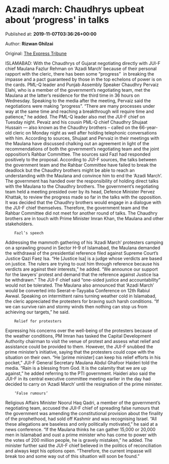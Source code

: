 
# Azadi march: Chaudhrys upbeat about ‘progress' in talks

Published at: **2019-11-07T03:36:26+00:00**

Author: **Rizwan Ghilzai**

Original: [The Express Tribune](https://tribune.com.pk/story/2095090/1-azadi-march-chaudhrys-upbeat-progress-talks/)

ISLAMABAD: With the Chaudhrys of Gujarat negotiating directly with JUI-F chief Maulana Fazlur Rehman on ‘Azadi March’ because of their personal rapport with the cleric, there has been some “progress”  in breaking the impasse and a pact guaranteed by those in the top echelons of power is on the cards.
PML-Q leader and Punjab Assembly Speaker Chaudhry Pervaiz Elahi, who is a member of the government’s negotiating team, met the Maulana at the latter’s residence for the third time in 36 hours on Wednesday.
Speaking to the media after the meeting, Pervaiz said the negotiations were making “progress”. “There are many processes under way at the same time and reaching a breakthrough will require time and patience,” he added.
The PML-Q leader also met the JUI-F chief on Tuesday night.
Pevaiz and his cousin PML-Q chief Chaudhry Shujaat Hussain — also known as the Chaudhry brothers – called on the 66-year-old cleric on Monday night as well after holding telephonic conversations with him.
According to sources, Shujaat and Pervaiz in their meetings with the Maulana have discussed chalking out an agreement in light of the recommendations of both the government’s negotiating team and the joint opposition’s Rahbar Committee. The sources said Fazl had responded positively to the proposal.
According to JUI-F sources, the talks between the government team and the Rahbar Committee have failed to break the deadlock but the Chaudhry brothers might be able to reach an understanding with the Maulana and convince him to end the ‘Azadi March’.
The government has handed over the responsibility of holding direct talks with the Maulana to the Chaudhry brothers.
The government’s negotiating team held a meeting presided over by its head, Defence Minister Pervez Khattak, to review the progress made so far in the talks with the opposition. It was decided that the Chaudhry brothers would engage in a dialogue with the JUI-F chief themselves. Therefore, the government team and the Rahbar Committee did not meet for another round of talks. The Chaudhry brothers are in touch with Prime Minister Imran Khan, the Maulana and other stakeholders.

        Fazl’s speech
      
Addressing the mammoth gathering of his ‘Azadi March’ protesters camping on a sprawling ground in Sector H-9 of Islamabad, the Maulana demanded the withdrawal of the presidential reference filed against Supreme Court’s Justice Qazi Faez Isa.
“He [Justice Isa] is a judge whose verdicts are based on justice. The rulers are trying to oust him through reference because his verdicts are against their interests,” he added.
“We announce our support for the lawyers’ protest and demand that the reference against Justice Isa be withdrawn.”
The JUI-F chief said “one-sided justice and accountability” would not be tolerated.
The Maulana also announced that ‘Azadi March’ would be converted into Seerat-e-Tayyaba Conference on 12th Rabiul Awwal.
Speaking on intermittent rains turning weather cold in Islamabad, the cleric appreciated the protesters for braving such harsh conditions.
“If we can survive rain and stormy winds then nothing can stop us from achieving our targets,” he said.

        Relief for protesters
      
Expressing his concerns over the well-being of the protesters because of the weather conditions, PM Imran has tasked the Capital Development Authority chairman to visit the venue of protest and assess what relief and assistance could be provided to them.
However, the JUI-F snubbed the prime minister’s initiative, saying that the protesters could cope with the situation on their own.
“He [prime minister] can keep his relief efforts in his pocket,” JUI-F General Secretary Maulana Abdul Ghafoor Haideri told the media. “Rain is a blessing from God. It is the calamity that we are up against,” he added referring to the PTI government.
Haideri also said the JUI-F in its central executive committee meeting earlier in the day had decided to carry on ‘Azadi March’ until the resignation of the prime minister.

        ‘False rumours’
      
Religious Affairs Minister Noorul Haq Qadri, a member of the government’s negotiating team, accused the JUI-F chief of spreading false rumours that the government was amending the constitutional provision about the finality of the prophethood, had sold off Kashmir and was recognising Israel.
“All these allegations are baseless and only politically motivated,” he said at a news conference.
“If the Maulana thinks he can gather 15,000 or 20,000 men in Islamabad and oust a prime minister who has come to power with the votes of 200 million people, he is gravely mistaken,” he added.
The minister further said the JUI-F chief believed in the politics of reconciliation and always kept his options open. “Therefore, the current impasse will break too and some way out of this situation will soon be found.”
 

